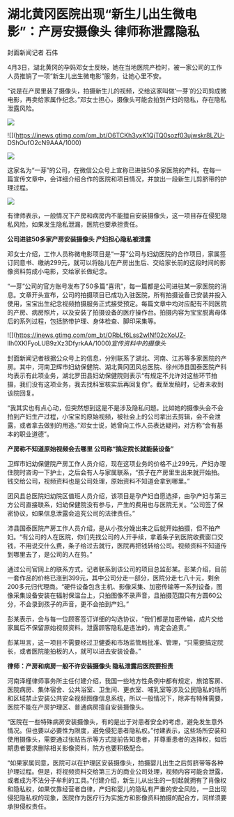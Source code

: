 # 湖北黄冈医院出现“新生儿出生微电影”：产房安摄像头 律师称泄露隐私

封面新闻记者 石伟

4月3日，湖北黄冈的孕妈邓女士反映，她在当地医院产检时，被一家公司的工作人员推销了一项“新生儿出生微电影”服务，让她心里不安。

“说是在产房里装了摄像头，拍摄新生儿的视频，交给这家叫做‘一芽’的公司剪成微电影，再卖给家属作纪念。”邓女士担心，摄像头可能会拍到产妇的隐私，存在隐私泄露风险。

![](https://inews.gtimg.com/om_bt/Oxrlmv1ffOCkMUhdiD41txuAZtzy_K2nf-9ejTK76H-V4AA/1000)

![](https://inews.gtimg.com/om_bt/O6TCKh3yxK1QjTQ0sozf03ujwskr8LZU-
DShOufO2cN9AAA/1000)

![](https://inews.gtimg.com/om_bt/OUSnLW5DF_5FaV7TWJsSZXOdl3ihH9z7gaCSVB2i22mjQAA/1000)

这家名为“一芽”的公司，在微信公众号上宣称已进驻50多家医院的产科。在每一篇宣传文章中，会详细介绍合作的医院和项目情况，并放出一段新生儿剪脐带的护理过程。

![](https://inews.gtimg.com/om_bt/OZ_W_3hTP2n99Vj_C9wpuGMLn2fQdmM_ua74s_eX27ycgAA/1000)

有律师表示，一般情况下产房和病房内不能擅自安装摄像头，这一项目存在侵犯隐私风险，如果发生隐私泄漏，医院也要承担责任。

**公司进驻50多家产房安装摄像头 产妇担心隐私被泄露**

邓女士介绍，工作人员称微电影项目是“一芽”公司与妇幼医院的合作项目，家属签订同意书、缴纳299元，就可以将胎儿在产房出生后、交给家长前的这段时间的影像资料剪成小电影，交给家长做纪念。

“一芽”公司的官方账号发布了50多篇“喜讯”，每一篇都是公司进驻某一家医院的消息。文章开头宣布，公司的拍摄项目已成功入驻医院，所有拍摄设备已安装并投入使用，宝宝出生纪念视频拍摄服务正式接受预定。每篇文章中均对应配有不同医院的产房、病房照片，以及安装了拍摄设备的医疗操作台。拍摄内容为宝宝脱离母体后的系列过程，包括脐带护理、身体检查、脚印采集等。

![](https://inews.gtimg.com/om_bt/ORbLf6Lss2wINf02cXoUZ-
lIh0XKIFyoLUB9zXz3DfyrkAA/1000)_宣传资料中的摄像头_

封面新闻记者根据公众号上的信息，分别联系了湖北、河南、江苏等多家医院的产房。其中，河南卫辉市妇幼保健院、湖北黄冈团风总医院、徐州沛县国泰医院产科均表示有此项业务，湖北罗田县妇幼保健院则表示“有规定不允许对这些环节拍摄，我们没有这项业务，我去找科室核实后再回复你”。截至发稿时，记者未收到该院回复。

“我其实也有点心动，但突然想到这是不是涉及隐私问题。比如她的摄像头会不会拍到产妇生产过程，小宝宝的原始视频，被社会上的公司拿出去剪辑，会不会泄露，或者拿去做别的用途。”邓女士说，她曾向工作人员表达疑问，对方称“会有基本的职业道德”。

**产房称不知道原始视频会去哪里 公司称“搞定院长就能装设备”**

卫辉市妇幼保健院产房工作人员介绍，现在这项业务的价格不止299元，产妇办理住院时咨询一下护士，之后会有人与家属联系，“孩子在产房里生出来就开始拍。钱交给公司，视频资料也是公司处理，原始资料不知道会拿到哪里。”

团风县总医院妇幼院区值班人员介绍，该项目是孕产妇自愿选择，由孕产妇与第三方公司直接联系，妇幼保健院没有参与，产生的费用也与医院无关。“公司签了保密协议，如果信息泄露会追究公司的法律责任。”

沛县国泰医院产房工作人员介绍，是从小孩分娩出来之后就开始拍摄，但不拍产妇。“有公司的人在医院，你们先找公司的人开手续，拿着条子到医院收费窗口交钱，不用说交什么费，条子给过去就行，医院再把钱转给公司。视频资料不知道传到哪里去了，是公司的人在剪。”

通过公司官网上的联系方式，记者联系到该公司的项目总监彭某。彭某介绍，目前一套作品的价格已涨到399元，其中公司分走一部分，医院分走七八十元，剩余200多元归代理商。“硬件设备包含主机、影像采集、加密传输等一系列设备，图像采集设备安装在辐射保温台上，只拍图像不录声音，且拍摄范围只有方圆60公分，不会录到孩子的声音，更不会拍到产妇。”

彭某表示，会与每一位顾客签订详细的勾选协议，“我们都是加密传输，成片交给家属后不保留原始视频资料。泄露顾客隐私是违法的，肯定会追责。”

彭某坦言，这一项目不需要经过卫健委和市场监管局批准、管理，“只需要搞定院长，或者医院能拍板的人，就可以进去安装设备。”

**律师：产房和病房一般不许安装摄像头 隐私泄露后医院要担责**

河南泽槿律师事务所主任付建介绍，我国一些地方性条例中都有规定，旅馆客房、医院病房、集体宿舍、公共浴室、卫生间、更衣室、哺乳室等涉及公民隐私的场所和区域禁止安装公共安全视频图像信息系统，所以一般情况下，除非有特殊需要，医院不能在产房护理区、普通病房擅自安装摄像头。

“医院在一些特殊病房安装摄像头，有的是出于对患者安全的考虑，避免发生意外情况。但也要以必要性为限度，避免侵犯患者隐私权。”付建表示，这些场所安装和使用摄像头，需要通过张贴告示等方式提前告知患者，并尊重患者的选择权，如后期患者要求删除相关影像资料，院方也要积极配合。

“如果家属同意，医院可以在护理区安装摄像头，拍摄婴儿出生之后剪脐带等各种护理过程。但是，将视频资料交给第三方的商业公司处理，视频内容可能会泄露，或者成为不法分子牟利的工具。”付建介绍，新生儿从出生的一刻起就拥有了肖像权和隐私权，如果仅靠经营者自律，产妇和婴儿的隐私有严重的安全风险，一旦出现侵犯隐私权的现象，医院作为医疗行为实施方和影像资料拍摄的配合方，同样须要承担侵权责任。

